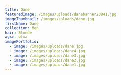 ```yaml
---
title: Dane
featuredImage: /images/uploads/danebanner23841.jpg
imageThumbnail: /images/uploads/dane.jpg
firstName: Dane
collection: Men
hair: Blonde
eyes: Blue
imagePortfolio:
  - image: /images/uploads/dane.jpg
  - image: /images/uploads/dane4.jpg
  - image: /images/uploads/dane3.jpg
  - image: /images/uploads/dane2.jpg
  - image: /images/uploads/dane1.jpg
---
```


